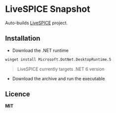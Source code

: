 # LiveSPICE Snapshot

Auto-builds [LiveSPICE](https://github.com/dsharlet/LiveSPICE) project.

## Installation

- Download the .NET runtime

```sh
winget install Microsoft.DotNet.DesktopRuntime.5
```
> LiveSPICE currently targets .NET 6 version

- Download the archive and run the executable

## Licence

**MIT**
